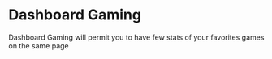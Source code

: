 # Dashboard Gaming
 Dashboard Gaming will permit you to have few stats of your favorites games on the same page
